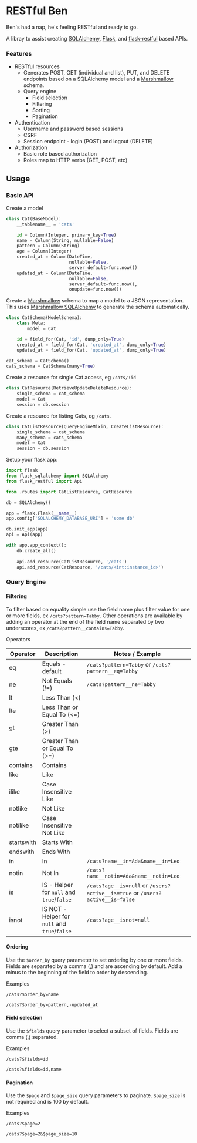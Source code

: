 # RESTful Ben

Ben's had a nap, he's feeling RESTful and ready to go.

A libray to assist creating [SQLAlchemy](https://www.sqlalchemy.org/), [Flask](http://flask.pocoo.org/), and [flask-restful](https://flask-restful.readthedocs.io/en/0.3.5/) based APIs.

### Features

- RESTful resources
	- Generates POST, GET (individual and list), PUT, and DELETE endpoints based on a SQLAlchemy model and a [Marshmallow](https://marshmallow.readthedocs.io/en/latest/) schema.
	- Query engine
		- Field selection
		- Filtering
		- Sorting
		- Pagination
- Authentication
	- Username and password based sessions
	- CSRF
	- Session endpoint - login (POST) and logout (DELETE)
- Authorization
   - Basic role based authorization
   - Roles map to HTTP verbs (GET, POST, etc)

## Usage

### Basic API

Create a model
   
```py
class Cat(BaseModel):
    __tablename__ = 'cats'

    id = Column(Integer, primary_key=True)
    name = Column(String, nullable=False)
    pattern = Column(String)
    age = Column(Integer)
    created_at = Column(DateTime,
                        nullable=False,
                        server_default=func.now())
    updated_at = Column(DateTime,
                        nullable=False,
                        server_default=func.now(),
                        onupdate=func.now())
```

Create a [Marshmallow](https://marshmallow.readthedocs.io/en/latest/) schema to map a model to a JSON representation. This uses [Marshmallow SQLAlchemy](https://marshmallow-sqlalchemy.readthedocs.io/en/latest/) to generate the schema automatically.

```py
class CatSchema(ModelSchema):
    class Meta:
        model = Cat

    id = field_for(Cat, 'id', dump_only=True)
    created_at = field_for(Cat, 'created_at', dump_only=True)
    updated_at = field_for(Cat, 'updated_at', dump_only=True)

cat_schema = CatSchema()
cats_schema = CatSchema(many=True)
```

Create a resource for single Cat access, eg `/cats/:id`

```py
class CatResource(RetrieveUpdateDeleteResource):
    single_schema = cat_schema
    model = Cat
    session = db.session
```

Create a resource for listing Cats, eg `/cats`.

```py
class CatListResource(QueryEngineMixin, CreateListResource):
    single_schema = cat_schema
    many_schema = cats_schema
    model = Cat
    session = db.session
```

Setup your flask app:

```py
import flask
from flask_sqlalchemy import SQLAlchemy
from flask_restful import Api

from .routes import CatListResource, CatResource

db = SQLAlchemy()

app = flask.Flask(__name__)
app.config['SQLALCHEMY_DATABASE_URI'] = 'some db'

db.init_app(app)
api = Api(app)

with app.app_context():
    db.create_all()
    
    api.add_resource(CatListResource, '/cats')
    api.add_resource(CatResource, '/cats/<int:instance_id>')
```

### Query Engine

#### Filtering

To filter based on equality simple use the field name plus filter value for one or more fields, ex `/cats?pattern=Tabby`. Other operations are available by adding an operator at the end of the field name separated by two underscores, ex `/cats?pattern__contains=Tabby`.

Operators

| Operator | Description | Notes / Example |
| ------ | ------ | ------ |
| eq | Equals - default | `/cats?pattern=Tabby` or `/cats?pattern__eq=Tabby` |
| ne  | Not Equals (!=) | `/cats?pattern__ne=Tabby` |
| lt | Less Than (<) | |
| lte | Less Than or Equal To (<=) | |
| gt | Greater Than (>) | |
| gte | Greater Than or Equal To (>=) | |
| contains | Contains | |
| like | Like | |
| ilike | Case Insensitive Like | |
| notlike | Not Like ||
| notilike | Case Insensitive Not Like | |
| startswith | Starts With | |
| endswith | Ends With | |
| in | In | `/cats?name__in=Ada&name__in=Leo` |
| notin | Not In | `/cats?name__notin=Ada&name__notin=Leo` |
| is | IS - Helper for `null` and `true`/`false` | `/cats?age__is=null` or `/users?active__is=true` or `/users?active__is=false` |
| isnot | IS NOT - Helper for `null` and `true`/`false` | `/cats?age__isnot=null` |

#### Ordering

Use the `$order_by` query parameter to set ordering by one or more fields. Fields are separated by a comma (,) and are ascending by default. Add a minus to the beginning of the field to order by descending.

Examples

`/cats?$order_by=name`

`/cats?$order_by=pattern,-updated_at`

#### Field selection

Use the `$fields` query parameter to select a subset of fields. Fields are comma (,) separated.

Examples

`/cats?$fields=id`

`/cats?$fields=id,name`

#### Pagination

Use the `$page` and `$page_size` query parameters to paginate. `$page_size` is not required and is 100 by default.

Examples

`/cats?$page=2`

`/cats?$page=2&$page_size=10`
